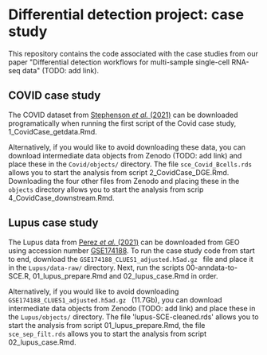 # Differential detection project: case study

This repository contains the code associated with the case studies from our paper "Differential detection workflows for multi-sample single-cell RNA-seq data" (TODO: add link). 

## COVID case study

The COVID dataset from [Stephenson *et al.* (2021)](https://doi.org/10.1038/s41591-021-01329-2) can be downloaded programatically when running the first script of the Covid case study, 1_CovidCase_getdata.Rmd. 

Alternatively, if you would like to avoid downloading these data, you can download intermediate data objects from Zenodo (TODO: add link) and place these in the `Covid/objects/` directory. The file `sce_Covid_Bcells.rds` allows you to start the analysis from script 2_CovidCase_DGE.Rmd. Downloading the four other files from Zenodo and placing these in the `objects` directory allows you to start the analysis from scrip 4_CovidCase_downstream.Rmd.

## Lupus case study

The Lupus data from [Perez *et al.* (2021)](https://doi.org/10.1126/science.abf1970) can be
downloaded from GEO using accession number
[GSE174188](https://www.ncbi.nlm.nih.gov/geo/query/acc.cgi?acc=GSE174188). To run the case study code from start to end, download the `GSE174188_CLUES1_adjusted.h5ad.gz ` file and place it in the `Lupus/data-raw/` directory. Next, run the scripts 00-anndata-to-SCE.R, 01_lupus_prepare.Rmd and 02_lupus_case.Rmd in order. 

Alternatively, if you would like to avoid downloading `GSE174188_CLUES1_adjusted.h5ad.gz ` (11.7Gb), you can download intermediate data objects from Zenodo (TODO: add link) and place these in the `Lupus/objects/` directory. The file 'lupus-SCE-cleaned.rds' allows you to start the analysis from script 01_lupus_prepare.Rmd, the file `sce_sep_filt.rds` allows you to start the analysis from script 02_lupus_case.Rmd. 

